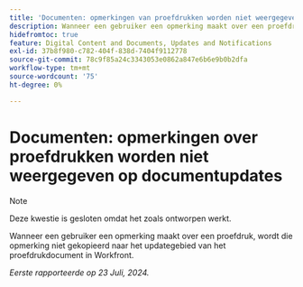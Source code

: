 ```yaml
---
title: 'Documenten: opmerkingen van proefdrukken worden niet weergegeven op documentupdates'
description: Wanneer een gebruiker een opmerking maakt over een proefdruk, wordt die opmerking niet gekopieerd naar het updategebied van het proefdrukdocument in Workfront.
hidefromtoc: true
feature: Digital Content and Documents, Updates and Notifications
exl-id: 37b8f980-c782-404f-838d-7404f9112778
source-git-commit: 78c9f85a24c3343053e0862a847e6b6e9b0b2dfa
workflow-type: tm+mt
source-wordcount: '75'
ht-degree: 0%

---
```


# Documenten: opmerkingen over proefdrukken worden niet weergegeven op documentupdates

>[!NOTE]
>
>Deze kwestie is gesloten omdat het zoals ontworpen werkt.

Wanneer een gebruiker een opmerking maakt over een proefdruk, wordt die opmerking niet gekopieerd naar het updategebied van het proefdrukdocument in Workfront.

_Eerste rapporteerde op 23 Juli, 2024._
